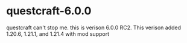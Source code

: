 # questcraft-6.0.0
questcraft can't stop me. this is verison 6.0.0 RC2. This verison added 1.20.6, 1.21.1, and 1.21.4 with mod support
